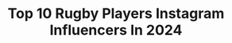 ---
title: Top 10 Rugby Players Instagram Influencers In 2024
description: >-
  Find top rugby players Instagram influencers in 2024. Most popular hashtags: #lionsrugby #impossibleisnothing #asone.
platform: Instagram
hits: 254
text_top: Analyze the best Instagram profiles on inBeat.
text_bottom: inBeat aggregates 254 Instagram influencers like this for you to contact.
profiles:
  - username: "george_fordy"
    fullname: >-
      George Ford
    bio: >-
      Rugby Player @salesharks Represented by @ymurugby
    location: "United Kingdom"
    followers: 146034
    engagement: 538
    commentsToLikes: 0.005957
    id: ck0uapktvcsjc0i19tt2ri2ee
    verified: true
    hashtags: "#rugbyunion, #trustelite, #sportsnutrition, #rugby"
  - username: "florianteatiu"
    fullname: >-
      Florian Teatiu
    bio: >-
      • Personal trainer who is here to make training fun! • Former pro ballet dancer and a rugby Player • PT/model/content creator • Let’s train together👇
    location: "United States"
    followers: 30935
    engagement: 1459
    commentsToLikes: 0.093821
    id: ck8tcni6k01300j78sy1h4k2u
    verified: false
    hashtags: "#parisolympics, #comedy, #gymfunnyvideos, #fitnesscomedy"
  - username: "billmeakes"
    fullname: >-
      Billy Meakes
    bio: >-
      Professional rugby player @chicagohoundsrugby Founder @baldco_ Founder @boulevard.venice LA / Chicago 📍
    location: "Italy"
    followers: 23569
    engagement: 688
    commentsToLikes: 0.017722
    id: ck135pc262kbw0i19bn1u9qge
    verified: true
    hashtags: ""
  - username: "darcy_graham21"
    fullname: >-
      Darcy Graham
    bio: >-
      🏉 Pro Rugby player @EdinburghRugby 🏴󠁧󠁢󠁳󠁣󠁴󠁿 Cap #1098 @scotlandteam 👕 Owner of @raphael.clothing 🍄 @puresport ambassador
    location: "United Kingdom"
    followers: 31894
    engagement: 1422
    commentsToLikes: 0.006856
    id: ck5pyq7lmx9c20i11tr1xukp2
    verified: true
    hashtags: "#asone"
  - username: "cjstander"
    fullname: >-
      CJ Stander
    bio: >-
      Retired rugby player for Munster & Ireland. Owner of @_thebelmont_ Franschhoek.
    location: "United States"
    followers: 118139
    engagement: 863
    commentsToLikes: 0.007524
    id: ck0w1z3r0lugf0i196qdmosva
    verified: true
    hashtags: "#thebelmontfh, #rugbydelivered, #franschhoek, #southafrica"
  - username: "stuarthogg21"
    fullname: >-
      Stuart W Hogg
    bio: >-
      Hawick Boy. Husband. Father of 3. Former Rugby Player 🏴󠁧󠁢󠁳󠁣󠁴󠁿🦁 Sports Broadcaster @tntsports 🎤🏉 @LandRover_UK @breitling_uk 🚙⌚️ Enquiries @YMURugby
    location: "United Kingdom"
    followers: 184379
    engagement: 859
    commentsToLikes: 0.005133
    id: ck0w4346nwkic0i190v53uoho
    verified: true
    hashtags: "#ad, #lionsrugby, #asone, #joey"
  - username: "jessekriel15"
    fullname: >-
      Jesse Kriel
    bio: >-
      • Professional Rugby Player🇿🇦🇯🇵 • @canoneagles • @nike Athlete • @muscletech • Living my dream ✌🏼🏉
    location: "Japan"
    followers: 198721
    engagement: 430
    commentsToLikes: 0.003796
    id: ck5capqlqdw030i11i4u1wbuj
    verified: true
    hashtags: "#lionsrugby, #iwcwatches, #thereference, #unforgettablemoment"
  - username: "wjjleroux"
    fullname: >-
      Willie Le Roux
    bio: >-
      Professional rugby player 🇿🇦 | 🇯🇵 • Twitter - @wjjleroux • @nike athlete • @officialneolife • @toyota_sa
    location: "Japan"
    followers: 158839
    engagement: 444
    commentsToLikes: 0.006438
    id: ck5capt6bdw5e0i11o4m2bj0r
    verified: true
    hashtags: "#excited, #heretostay, #adventureawaits, #intouchsports"
  - username: "fafster09"
    fullname: >-
      Francois Faf De Klerk
    bio: >-
      Rugby player @canoneagles @nike Athlete Twitter; @fafdeklerk .For personal video request go to link⬇️
    location: "South Africa"
    followers: 418902
    engagement: 548
    commentsToLikes: 0.004365
    id: ck5cdvy3pjvtf0i11wvuxyjrj
    verified: true
    hashtags: "#thegoodolddays, #blessed, #iloveswagyu, #okinawa"
  - username: "dylanfawsitt"
    fullname: >-
      Dylan Fawsitt
    bio: >-
      Dad, Husband and Professional Rugby Player, @usarugby 🦅 🇺🇸 & @chicagohoundsrugby 🐺 @usmlr 📍Chicago, IL @mobotnation #ROLLMODEL
    location: "United States"
    followers: 3537
    engagement: 1292
    commentsToLikes: 0.039389
    id: ck6u6iovoftaj0j7136jf72wq
    verified: true
    hashtags: "#mlr2023, #humpday, #mobotnation, #rugbyunitednewyork"
---